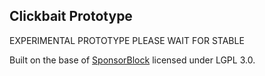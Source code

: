## Clickbait Prototype

EXPERIMENTAL PROTOTYPE PLEASE WAIT FOR STABLE

Built on the base of [SponsorBlock](https://github.com/ajayyy/SponsorBlock) licensed under LGPL 3.0.